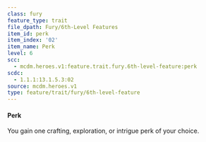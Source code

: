 ```yaml
---
class: fury
feature_type: trait
file_dpath: Fury/6th-Level Features
item_id: perk
item_index: '02'
item_name: Perk
level: 6
scc:
  - mcdm.heroes.v1:feature.trait.fury.6th-level-feature:perk
scdc:
  - 1.1.1:13.1.5.3:02
source: mcdm.heroes.v1
type: feature/trait/fury/6th-level-feature
---
```


#### Perk

You gain one crafting, exploration, or intrigue perk of your choice.
